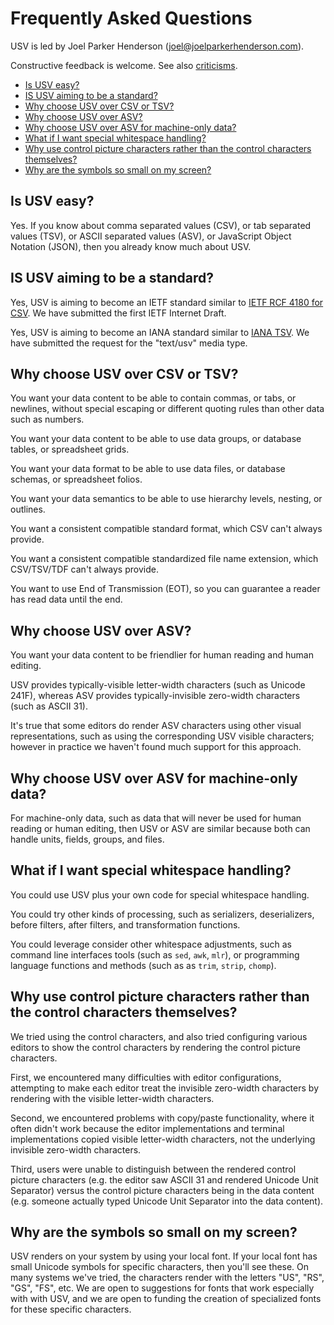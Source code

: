 # Frequently Asked Questions

USV is led by Joel Parker Henderson (joel@joelparkerhenderson.com).

Constructive feedback is welcome. See also [criticisms](../criticisms/).

- [Is USV easy?](#is-usv-easy)
- [IS USV aiming to be a standard?](#is-usv-aiming-to-be-a-standard)
- [Why choose USV over CSV or TSV?](#why-choose-usv-over-csv-or-tsv)
- [Why choose USV over ASV?](#why-choose-usv-over-asv)
- [Why choose USV over ASV for machine-only data?](#why-choose-usv-over-asv-for-machine-only-data)
- [What if I want special whitespace handling?](#what-if-i-want-special-whitespace-handling)
- [Why use control picture characters rather than the control characters themselves?](#why-use-control-picture-characters-rather-than-the-control-characters-themselves)
- [Why are the symbols so small on my screen?](#why-are-the-symbols-so-small-on-my-screen)



## Is USV easy?

Yes. If you know about comma separated values (CSV), or tab separated values
(TSV), or ASCII separated values (ASV), or JavaScript Object Notation (JSON),
then you already know much about USV.


## IS USV aiming to be a standard?

Yes, USV is aiming to become an IETF standard similar to <a
href="https://www.ietf.org/rfc/rfc4180.txt">IETF RCF 4180 for CSV</a>.
We have submitted the first IETF Internet Draft.

Yes, USV is aiming to become an IANA standard similar to <a
href="https://www.iana.org/assignments/media-types/text/tab-separated-values">IANA
TSV</a>. We have submitted the request for the "text/usv" media type.


## Why choose USV over CSV or TSV?

You want your data content to be able to contain commas, or tabs, or newlines,
without special escaping or different quoting rules than other data such as
numbers.

You want your data content to be able to use data groups, or database tables, or
spreadsheet grids.

You want your data format to be able to use data files, or database schemas, or
spreadsheet folios.

You want your data semantics to be able to use hierarchy levels, nesting, or
outlines.

You want a consistent compatible standard format, which CSV can't always
provide.

You want a consistent compatible standardized file name extension, which
CSV/TSV/TDF can't always provide.

You want to use End of Transmission (EOT), so you can guarantee a reader
has read data until the end.


## Why choose USV over ASV?

You want your data content to be friendlier for human reading and human editing.

USV provides typically-visible letter-width characters (such as Unicode 241F),
whereas ASV provides typically-invisible zero-width characters (such as ASCII
31).

It's true that some editors do render ASV characters using other visual
representations, such as using the corresponding USV visible characters;
however in practice we haven't found much support for this approach.


## Why choose USV over ASV for machine-only data?

For machine-only data, such as data that will never be used for human reading or
human editing, then USV or ASV are similar because both can handle units,
fields, groups, and files.


## What if I want special whitespace handling?

You could use USV plus your own code for special whitespace handling.

You could try other kinds of processing, such as serializers, deserializers,
before filters, after filters, and transformation functions.

You could leverage consider other whitespace adjustments, such as command line
interfaces tools (such as `sed`, `awk`, `mlr`), or programming language
functions and methods (such as as `trim`, `strip`, `chomp`).


## Why use control picture characters rather than the control characters themselves?

We tried using the control characters, and also tried configuring various editors to show the control characters by rendering the control picture characters.

First, we encountered many difficulties with editor configurations, attempting to make each editor treat the invisible zero-width characters by rendering with the visible letter-width characters.

Second, we encountered problems with copy/paste functionality, where it often didn't work because the editor implementations and terminal implementations copied visible letter-width characters, not the underlying invisible zero-width characters.

Third, users were unable to distinguish between the rendered control picture characters (e.g. the editor saw ASCII 31 and rendered Unicode Unit Separator) versus the control picture characters being in the data content (e.g. someone actually typed Unicode Unit Separator into the data content).


## Why are the symbols so small on my screen?

USV renders on your system by using your local font. If your local font has small Unicode symbols for specific characters, then you'll see these. On many systems we've tried, the characters render with the letters "US", "RS", "GS", "FS", etc. We are open to suggestions for fonts that work especially with with USV, and we are open to funding the creation of specialized fonts for these specific characters.


